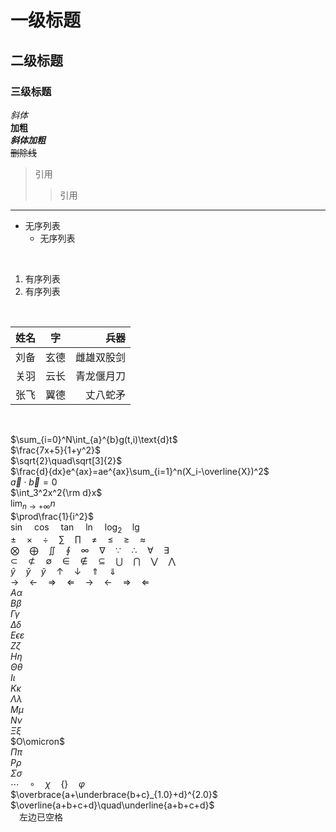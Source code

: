 # 一级标题
## 二级标题
### 三级标题

*斜体*
<br>
**加粗**
<br>
***斜体加粗***
<br>
~~删除线~~
<br>
>引用
>>引用
---
* 无序列表
  * 无序列表

<br>

1. 有序列表
2. 有序列表

<br>

姓名|字|兵器
---|:--:|---:
刘备|玄德|雌雄双股剑
关羽|云长|青龙偃月刀
张飞|翼德|丈八蛇矛

<br>

$\sum_{i=0}^N\int_{a}^{b}g(t,i)\text{d}t$
<br>
$\frac{7x+5}{1+y^2}$
<br>
$\sqrt{2}\quad\sqrt[3]{2}$
<br>
$\frac{d}{dx}e^{ax}=ae^{ax}\sum_{i=1}^n(X_i-\overline{X})^2$
<br>
$\vec{a}\cdot\vec{b}=0$
<br>
$\int_3^2x^2{\rm d}x$
<br>
$\lim_{n\rightarrow+\infty}n$
<br>
$\prod\frac{1}{i^2}$
<br>
$\sin\quad\cos\quad\tan\quad\ln\quad\log_2\quad\lg$
<br>
$\pm\quad\times\quad\div\quad\sum\quad\prod\quad\neq\quad\leq\quad\geq\quad\approx$
<br>
$\bigotimes\quad\bigoplus\quad\iint\quad\oint\quad\infty\quad\nabla\quad\because\quad\therefore\quad\forall\quad\exists$
<br>
$\subset\quad\not\subset\quad\emptyset\quad\in\quad\notin\quad\subseteq\quad\bigcup\quad\bigcap\quad\bigvee\quad\bigwedge$
<br>
$\hat{y}\quad\check{y}\quad\breve{y}\quad\uparrow\quad\downarrow\quad\Uparrow\quad\Downarrow$
<br>
$\rightarrow\quad\leftarrow\quad\Rightarrow\quad\Leftarrow\quad\longrightarrow\quad\longleftarrow\quad\Longrightarrow\quad\Longleftarrow$
<br>
$A\alpha$
<br>
$B\beta$
<br>
$\Gamma\gamma$
<br>
$\Delta\delta$
<br>
$E\epsilon\varepsilon$
<br>
$Z\zeta$
<br>
$H\eta$
<br>
$\Theta\theta$
<br>
$I\iota$
<br>
$K\kappa$
<br>
$\Lambda\lambda$
<br>
$M\mu$
<br>
$N\nu$
<br>
$\Xi\xi$
<br>
$O\omicron$
<br>
$\Pi\pi$
<br>
$P\rho$
<br>
$\Sigma\sigma$
<br>
$\cdots\quad\circ\quad\chi\quad\lbrace\rbrace\quad\varphi$
<br>
$\overbrace{a+\underbrace{b+c}_{1.0}+d}^{2.0}$
<br>
$\overline{a+b+c+d}\quad\underline{a+b+c+d}$
<br>
&emsp;左边已空格